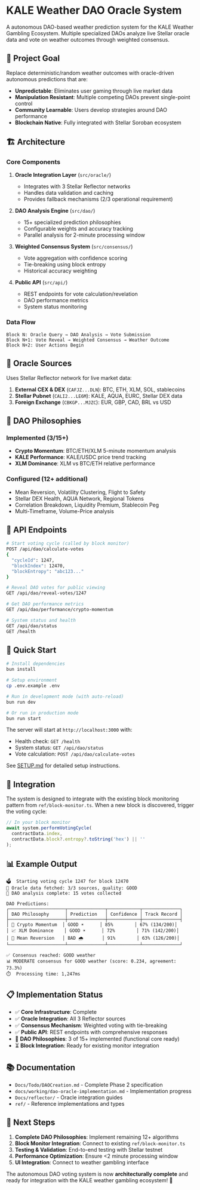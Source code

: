 # KALE Weather DAO Oracle System

A autonomous DAO-based weather prediction system for the KALE Weather Gambling Ecosystem. Multiple specialized DAOs analyze live Stellar oracle data and vote on weather outcomes through weighted consensus.

## 🎯 Project Goal

Replace deterministic/random weather outcomes with oracle-driven autonomous predictions that are:
- **Unpredictable**: Eliminates user gaming through live market data
- **Manipulation Resistant**: Multiple competing DAOs prevent single-point control  
- **Community Learnable**: Users develop strategies around DAO performance
- **Blockchain Native**: Fully integrated with Stellar Soroban ecosystem

## 🏗️ Architecture

### Core Components

1. **Oracle Integration Layer** (`src/oracle/`)
   - Integrates with 3 Stellar Reflector networks
   - Handles data validation and caching
   - Provides fallback mechanisms (2/3 operational requirement)

2. **DAO Analysis Engine** (`src/dao/`)
   - 15+ specialized prediction philosophies
   - Configurable weights and accuracy tracking
   - Parallel analysis for 2-minute processing window

3. **Weighted Consensus System** (`src/consensus/`)
   - Vote aggregation with confidence scoring
   - Tie-breaking using block entropy
   - Historical accuracy weighting

4. **Public API** (`src/api/`)
   - REST endpoints for vote calculation/revelation
   - DAO performance metrics
   - System status monitoring

### Data Flow
```
Block N: Oracle Query → DAO Analysis → Vote Submission
Block N+1: Vote Reveal → Weighted Consensus → Weather Outcome
Block N+2: User Actions Begin
```

## 🔮 Oracle Sources

Uses Stellar Reflector network for live market data:

1. **External CEX & DEX** (`CAFJZ...DLN`): BTC, ETH, XLM, SOL, stablecoins
2. **Stellar Pubnet** (`CALI2...LE6M`): KALE, AQUA, EURC, Stellar DEX data  
3. **Foreign Exchange** (`CBKGP...MJZC`): EUR, GBP, CAD, BRL vs USD

## 🤖 DAO Philosophies

### Implemented (3/15+)
- **Crypto Momentum**: BTC/ETH/XLM 5-minute momentum analysis
- **KALE Performance**: KALE/USDC price trend tracking  
- **XLM Dominance**: XLM vs BTC/ETH relative performance

### Configured (12+ additional)
- Mean Reversion, Volatility Clustering, Flight to Safety
- Stellar DEX Health, AQUA Network, Regional Tokens
- Correlation Breakdown, Liquidity Premium, Stablecoin Peg
- Multi-Timeframe, Volume-Price analysis

## 📡 API Endpoints

```bash
# Start voting cycle (called by block monitor)
POST /api/dao/calculate-votes
{
  "cycleId": 1247,
  "blockIndex": 12470,
  "blockEntropy": "abc123..."
}

# Reveal DAO votes for public viewing
GET /api/dao/reveal-votes/1247

# Get DAO performance metrics
GET /api/dao/performance/crypto-momentum

# System status and health
GET /api/dao/status
GET /health
```

## 🚀 Quick Start

```bash
# Install dependencies
bun install

# Setup environment
cp .env.example .env

# Run in development mode (with auto-reload)
bun run dev

# Or run in production mode
bun run start
```

The server will start at `http://localhost:3000` with:
- Health check: `GET /health`
- System status: `GET /api/dao/status`  
- Vote calculation: `POST /api/dao/calculate-votes`

See [SETUP.md](./SETUP.md) for detailed setup instructions.

## 🔧 Integration

The system is designed to integrate with the existing block monitoring pattern from `ref/block-monitor.ts`. When a new block is discovered, trigger the voting cycle:

```typescript
// In your block monitor
await system.performVotingCycle(
  contractData.index,
  contractData.block?.entropy?.toString('hex') || ''
);
```

## 📊 Example Output

```
🗳️  Starting voting cycle 1247 for block 12470
📡 Oracle data fetched: 3/3 sources, quality: GOOD
🤖 DAO analysis complete: 15 votes collected

DAO Predictions:
┌─────────────────────┬──────────────┬────────────┬──────────────┐
│ DAO Philosophy      │ Prediction   │ Confidence │ Track Record │
├─────────────────────┼──────────────┼────────────┼──────────────┤
│ 🚀 Crypto Momentum  │ GOOD ☀️      │ 85%        │ 67% (134/200)│
│ 📈 XLM Dominance    │ GOOD ☀️      │ 72%        │ 71% (142/200)│
│ 🌊 Mean Reversion   │ BAD 🌧️       │ 91%        │ 63% (126/200)│
└─────────────────────┴──────────────┴────────────┴──────────────┘

✅ Consensus reached: GOOD weather
📊 MODERATE consensus for GOOD weather (score: 0.234, agreement: 73.3%)
⏱️  Processing time: 1,247ms
```

## 📋 Implementation Status

- ✅ **Core Infrastructure**: Complete
- ✅ **Oracle Integration**: All 3 Reflector sources  
- ✅ **Consensus Mechanism**: Weighted voting with tie-breaking
- ✅ **Public API**: REST endpoints with comprehensive responses
- 🔄 **DAO Philosophies**: 3 of 15+ implemented (functional core ready)
- ⏳ **Block Integration**: Ready for existing monitor integration

## 📚 Documentation

- `Docs/Todo/DAOCreation.md` - Complete Phase 2 specification
- `docs/working/dao-oracle-implementation.md` - Implementation progress
- `Docs/reflector/` - Oracle integration guides
- `ref/` - Reference implementations and types

## 🎯 Next Steps

1. **Complete DAO Philosophies**: Implement remaining 12+ algorithms
2. **Block Monitor Integration**: Connect to existing `ref/block-monitor.ts`
3. **Testing & Validation**: End-to-end testing with Stellar testnet
4. **Performance Optimization**: Ensure <2 minute processing window
5. **UI Integration**: Connect to weather gambling interface

The autonomous DAO voting system is now **architecturally complete** and ready for integration with the KALE weather gambling ecosystem! 🌟